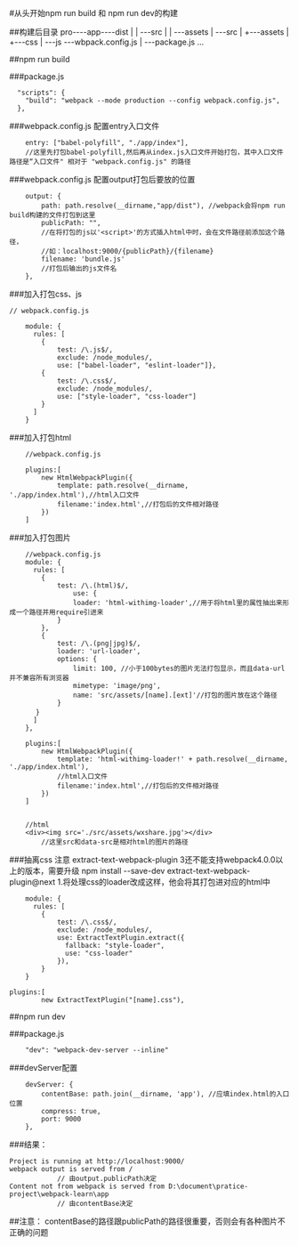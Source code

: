 #从头开始npm run build 和 npm run dev的构建

##构建后目录
pro-\---app-\---dist
    |       |   \---src
    |       |       \---assets
    |       \---src
    |           +---assets
    |           +---css
    |           \---js
    \---wbpack.config.js
    |
    \---package.js
    ...


##npm run build

###package.js 
```
  "scripts": {
    "build": "webpack --mode production --config webpack.config.js",
  },
```

###webpack.config.js  配置entry入口文件
```
    entry: ["babel-polyfill", "./app/index"], 
    //这里先打包babel-polyfill,然后再从index.js入口文件开始打包，其中入口文件路径是“入口文件" 相对于 "webpack.config.js" 的路径
```

###webpack.config.js 配置output打包后要放的位置
```
    output: {
        path: path.resolve(__dirname,"app/dist"), //webpack会将npm run build构建的文件打包到这里
        publicPath: "", 
        //在将打包的js以'<script>'的方式插入html中时，会在文件路径前添加这个路径，
        //如：localhost:9000/{publicPath}/{filename}
        filename: 'bundle.js'
        //打包后输出的js文件名
    },
```


###加入打包css、js
```
// webpack.config.js

    module: {
      rules: [
        { 
            test: /\.js$/,
            exclude: /node_modules/,
            use: ["babel-loader", "eslint-loader"]},
        { 
            test: /\.css$/,
            exclude: /node_modules/,
            use: ["style-loader", "css-loader"] 
        }
      ]
    }
```

###加入打包html
```
    //webpack.config.js

    plugins:[
        new HtmlWebpackPlugin({
            template: path.resolve(__dirname, './app/index.html'),//html入口文件
            filename:'index.html',//打包后的文件相对路径
        })
    ]
```


###加入打包图片
```
    //webpack.config.js
    module: {
      rules: [
        {
            test: /\.(html)$/,
                use: {
                loader: 'html-withimg-loader',//用于将html里的属性抽出来形成一个路径并用require引进来
            }
        },
        {
            test: /\.(png|jpg)$/,
            loader: 'url-loader',
            options: {
                limit: 100, //小于100bytes的图片无法打包显示，而且data-url并不兼容所有浏览器
                mimetype: 'image/png',
                name: 'src/assets/[name].[ext]'//打包的图片放在这个路径
            }
　　　　}
      ]
    },

    plugins:[
        new HtmlWebpackPlugin({
            template: 'html-withimg-loader!' + path.resolve(__dirname, './app/index.html'),
            //html入口文件
            filename:'index.html',//打包后的文件相对路径
        })
    ]


    //html
    <div><img src='./src/assets/wxshare.jpg'></div>
        //这里src和data-src是相对html的图片的路径
```
###抽离css
注意 extract-text-webpack-plugin 3还不能支持webpack4.0.0以上的版本，需要升级
npm install --save-dev extract-text-webpack-plugin@next 
1.将处理css的loader改成这样，他会将其打包进对应的html中
```
    module: {
      rules: [
        { 
            test: /\.css$/,
            exclude: /node_modules/,
            use: ExtractTextPlugin.extract({
              fallback: "style-loader",
              use: "css-loader"
            }),
        }
    }
```

```
plugins:[
        new ExtractTextPlugin("[name].css"),
```

##npm run dev

###package.js 
```
    "dev": "webpack-dev-server --inline"
```
###devServer配置
```
    devServer: {
        contentBase: path.join(__dirname, 'app'), //应填index.html的入口位置
        compress: true,
        port: 9000
    },
```

###结果：
```
Project is running at http://localhost:9000/
webpack output is served from /
            // 由output.publicPath决定
Content not from webpack is served from D:\document\pratice-project\webpack-learn\app 
            // 由contentBase决定
```


##注意：
contentBase的路径跟publicPath的路径很重要，否则会有各种图片不正确的问题
